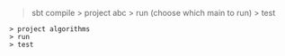 > sbt
> compile
	> project abc 
	> run (choose which main to run)
	> test

	> project algorithms
	> run
	> test
